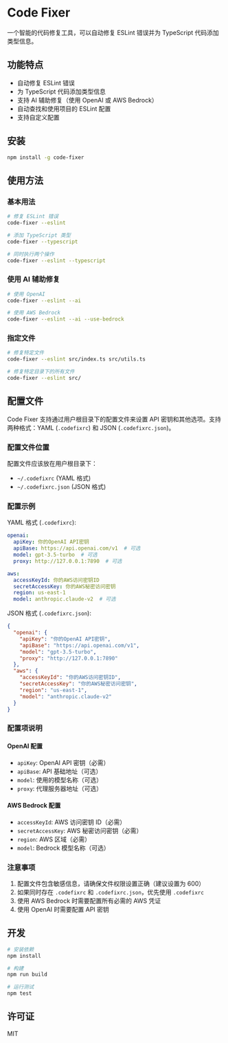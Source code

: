# Code Fixer

一个智能的代码修复工具，可以自动修复 ESLint 错误并为 TypeScript 代码添加类型信息。

## 功能特点

- 自动修复 ESLint 错误
- 为 TypeScript 代码添加类型信息
- 支持 AI 辅助修复（使用 OpenAI 或 AWS Bedrock）
- 自动查找和使用项目的 ESLint 配置
- 支持自定义配置

## 安装

```bash
npm install -g code-fixer
```

## 使用方法

### 基本用法

```bash
# 修复 ESLint 错误
code-fixer --eslint

# 添加 TypeScript 类型
code-fixer --typescript

# 同时执行两个操作
code-fixer --eslint --typescript
```

### 使用 AI 辅助修复

```bash
# 使用 OpenAI
code-fixer --eslint --ai

# 使用 AWS Bedrock
code-fixer --eslint --ai --use-bedrock
```

### 指定文件

```bash
# 修复特定文件
code-fixer --eslint src/index.ts src/utils.ts

# 修复特定目录下的所有文件
code-fixer --eslint src/
```

## 配置文件

Code Fixer 支持通过用户根目录下的配置文件来设置 API 密钥和其他选项。支持两种格式：YAML (`.codefixrc`) 和 JSON (`.codefixrc.json`)。

### 配置文件位置

配置文件应该放在用户根目录下：
- `~/.codefixrc` (YAML 格式)
- `~/.codefixrc.json` (JSON 格式)

### 配置示例

YAML 格式 (`.codefixrc`):
```yaml
openai:
  apiKey: 你的OpenAI API密钥
  apiBase: https://api.openai.com/v1  # 可选
  model: gpt-3.5-turbo  # 可选
  proxy: http://127.0.0.1:7890  # 可选

aws:
  accessKeyId: 你的AWS访问密钥ID
  secretAccessKey: 你的AWS秘密访问密钥
  region: us-east-1
  model: anthropic.claude-v2  # 可选
```

JSON 格式 (`.codefixrc.json`):
```json
{
  "openai": {
    "apiKey": "你的OpenAI API密钥",
    "apiBase": "https://api.openai.com/v1",
    "model": "gpt-3.5-turbo",
    "proxy": "http://127.0.0.1:7890"
  },
  "aws": {
    "accessKeyId": "你的AWS访问密钥ID",
    "secretAccessKey": "你的AWS秘密访问密钥",
    "region": "us-east-1",
    "model": "anthropic.claude-v2"
  }
}
```

### 配置项说明

#### OpenAI 配置
- `apiKey`: OpenAI API 密钥（必需）
- `apiBase`: API 基础地址（可选）
- `model`: 使用的模型名称（可选）
- `proxy`: 代理服务器地址（可选）

#### AWS Bedrock 配置
- `accessKeyId`: AWS 访问密钥 ID（必需）
- `secretAccessKey`: AWS 秘密访问密钥（必需）
- `region`: AWS 区域（必需）
- `model`: Bedrock 模型名称（可选）

### 注意事项

1. 配置文件包含敏感信息，请确保文件权限设置正确（建议设置为 600）
2. 如果同时存在 `.codefixrc` 和 `.codefixrc.json`，优先使用 `.codefixrc`
3. 使用 AWS Bedrock 时需要配置所有必需的 AWS 凭证
4. 使用 OpenAI 时需要配置 API 密钥

## 开发

```bash
# 安装依赖
npm install

# 构建
npm run build

# 运行测试
npm test
```

## 许可证

MIT 